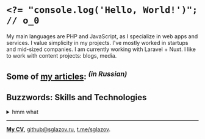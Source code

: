 # `<?= "console.log('Hello, World!')"; // o_0`
My main languages are PHP and JavaScript, as I specialize in web apps and services. I value simplicity in my projects. I've mostly worked in startups and mid-sized companies. I am currently working with Laravel + Nuxt. I like to work with content projects: blogs, media.

## Some of [my articles](https://sglazov.ru/notes/): <sup>_(in Russian)_</sup>



## Buzzwords: Skills and Technologies
<details>
  <summary>hmm what</summary>

  CSS, Nginx, Sketch, Shell, Accessibility (a11y), React, Stylus, Eloquent ORM, TimeWeb, phpMyAdmin, GitHub Actions, SCSS, PostCSS, GitLab, Tailwind, Makefile, MySQL, Figma, Gulp, Markdown, JavaScript, Bitbucket, Vite, PHP, Vue, Nunjucks, Laravel Nova, styled-components, Reg.ru, Zeplin, Apache, CloudPayments API, Nuxt, Bootstrap, БЭМ, GitHub, Eleventy (11ty), Cypress, Git, WordPress, Blade, webpack, HTML, Laravel, SVG, Pug (Jade), jQuery, Less, Flarum, Shop-Script, HTTPie, Composer, Livewire, MAMP, ispmanager, Photoshop, Deployer.php, SEO, Docker, Grunt, Tinkoff API.
</details>

----
[**My CV**](https://sglazov.ru/cv/), [github@sglazov.ru](mailto:github@sglazov.ru), [t.me/sglazov](https://t.me/sglazov).
